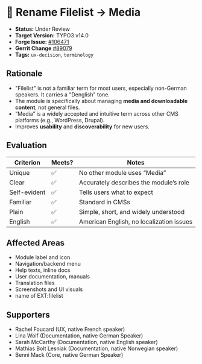 
# 📁 Rename Filelist -> Media

* **Status:** Under Review  
* **Target Version:** TYPO3 v14.0  
* **Forge Issue:** [#106471](https://forge.typo3.org/issues/106471)  
* **Gerrit Change** [#89079](https://review.typo3.org/c/Packages/TYPO3.CMS/+/89079)
* **Tags:** `ux-decision`, `terminology`

## Rationale

- "Filelist" is not a familiar term for most users, especially non-German speakers. It carries a "Denglish" tone.
- The module is specifically about managing **media and downloadable content**, not general files.
- “Media” is a widely accepted and intuitive term across other CMS platforms (e.g., WordPress, Drupal).
- Improves **usability** and **discoverability** for new users.

## Evaluation

| Criterion       | Meets? | Notes                                    |
|----------------|--------|------------------------------------------|
| Unique         | ✅     | No other module uses “Media”             |
| Clear          | ✅     | Accurately describes the module’s role   |
| Self-evident   | ✅     | Tells users what to expect                |
| Familiar       | ✅     | Standard in CMSs                         |
| Plain          | ✅     | Simple, short, and widely understood     |
| English        | ✅     | American English, no localization issues |

## Affected Areas

- Module label and icon
- Navigation/backend menu
- Help texts, inline docs
- User documentation, manuals
- Translation files
- Screenshots and UI visuals
- name of EXT:filelist

## Supporters

- Rachel Foucard (UX, native French speaker)
- Lina Wolf (Documentation, native German Speaker)
- Sarah McCarthy (Documentation, native English speaker)
- Mathias Bolt Lesniak (Documentation, native Norwegian speaker)
- Benni Mack (Core, native German Speaker)
